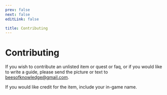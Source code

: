 ```yaml
---
prev: false
next: false
editLink: false

title: Contributing
---
```


# Contributing

If you wish to contribute an unlisted item or quest or faq, or if you would like to write a guide, please send the picture or text to beesofknowledge@gmail.com.

If you would like credit for the item, include your in-game name.


